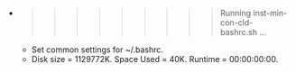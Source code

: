 * >>>>>>>>> Running inst-min-con-cld-bashrc.sh ...
  * Set common settings for ~/.bashrc.
  * Disk size = 1129772K. Space Used = 40K. Runtime = 00:00:00:00.
